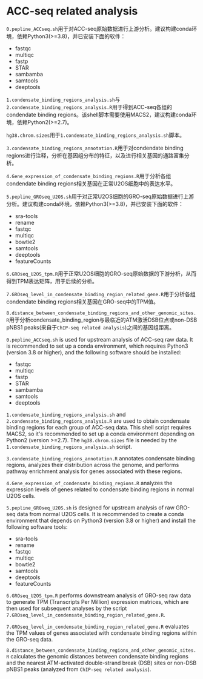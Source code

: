 # ACC-seq related analysis

`0.pepline_ACCseq.sh`用于对ACC-seq原始数据进行上游分析。建议构建conda环境，依赖Python3(>=3.8)，并已安装下面的软件：
* fastqc
* multiqc
* fastp
* STAR
* sambamba
* samtools
* deeptools

`1.condensate_binding_regions_analysis.sh`与 `2.condensate_binding_regions_analysis.R`用于得到ACC-seq各组的condendate binding regions。该shell脚本需要使用MACS2，建议构建conda环境，依赖Python2(>=2.7)。

`hg38.chrom.sizes`用于`1.condensate_binding_regions_analysis.sh`脚本。

`3.condensate_binding_regions_annotation.R`用于对condendate binding regions进行注释，分析在基因组分布的特征，以及进行相关基因的通路富集分析。

`4.Gene_expression_of_condensate_binding_regions.R`用于分析各组condendate binding regions相关基因在正常U2OS细胞中的表达水平。

`5.pepline_GROseq_U2OS.sh`用于对正常U2OS细胞的GRO-seq原始数据进行上游分析。建议构建conda环境，依赖Python3(>=3.8)，并已安装下面的软件：
* sra-tools
* rename
* fastqc
* multiqc
* bowtie2
* samtools
* deeptools
* featureCounts

`6.GROseq_U2OS_tpm.R`用于正常U2OS细胞的GRO-seq原始数据的下游分析，从而得到TPM表达矩阵，用于后续的分析。

`7.GROseq_level_in_condensate_binding_region_related_gene.R`用于分析各组condendate binding regions相关基因在GRO-seq中的TPM值。

`8.distance_between_condensate_binding_regions_and_other_genomic_sites.R`用于分析condensate_binding_region与最临近的ATM激活DSB位点或non-DSB pNBS1 peaks(来自于`ChIP-seq related analysis`)之间的基因组距离。


`0.pepline_ACCseq.sh` is used for upstream analysis of ACC-seq raw data. It is recommended to set up a conda environment, which requires Python3 (version 3.8 or higher), and the following software should be installed:
* fastqc
* multiqc
* fastp
* STAR
* sambamba
* samtools
* deeptools

`1.condensate_binding_regions_analysis.sh` and `2.condensate_binding_regions_analysis.R` are used to obtain condensate binding regions for each group of ACC-seq data. This shell script requires MACS2, so it's recommended to set up a conda environment depending on Python2 (version >=2.7). The `hg38.chrom.sizes` file is needed by the `1.condensate_binding_regions_analysis.sh` script.

`3.condensate_binding_regions_annotation.R` annotates condensate binding regions, analyzes their distribution across the genome, and performs pathway enrichment analysis for genes associated with these regions.

`4.Gene_expression_of_condensate_binding_regions.R` analyzes the expression levels of genes related to condensate binding regions in normal U2OS cells.

`5.pepline_GROseq_U2OS.sh` is designed for upstream analysis of raw GRO-seq data from normal U2OS cells. It is recommended to create a conda environment that depends on Python3 (version 3.8 or higher) and install the following software tools:
* sra-tools
* rename
* fastqc
* multiqc
* bowtie2
* samtools
* deeptools
* featureCounts

`6.GROseq_U2OS_tpm.R` performs downstream analysis of GRO-seq raw data to generate TPM (Transcripts Per Million) expression matrices, which are then used for subsequent analyses by the script `7.GROseq_level_in_condensate_binding_region_related_gene.R`.

`7.GROseq_level_in_condensate_binding_region_related_gene.R` evaluates the TPM values of genes associated with condensate binding regions within the GRO-seq data.

`8.distance_between_condensate_binding_regions_and_other_genomic_sites.R` calculates the genomic distances between condensate binding regions and the nearest ATM-activated double-strand break (DSB) sites or non-DSB pNBS1 peaks (analyzed from `ChIP-seq related analysis`).

